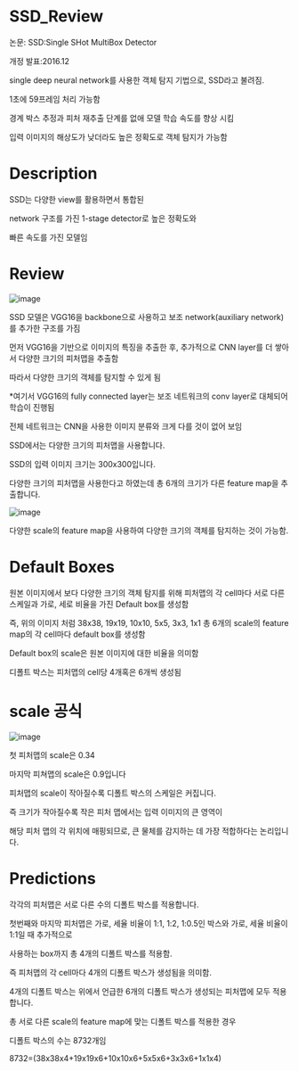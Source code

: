 # SSD_Review

논문: SSD:Single SHot MultiBox Detector

개정 발표:2016.12

single deep neural network를 사용한 객체 탐지 기법으로, SSD라고 불려짐.

1초에 59프레임 처리 가능함

경계 박스 추정과 피처 재추출 단계를 없애 모델 학습 속도를 향상 시킴

입력 이미지의 해상도가 낮더라도 높은 정확도로 객체 탐지가 가능함

# Description

SSD는 다양한 view를 활용하면서 통합된 

network 구조를 가진 1-stage detector로 높은 정확도와

빠른 속도를 가진 모델임

# Review

![image](https://github.com/eumtaewon/SSD_Review/assets/104436260/3dfb7e47-970b-413c-871e-fa82b85ff843)

SSD 모델은 VGG16을 backbone으로 사용하고 보조 network(auxiliary network)를 추가한 구조를 가짐

먼저 VGG16을 기반으로 이미지의 특징을 추출한 후, 추가적으로 CNN layer를 더 쌓아서 다양한 크기의 피처맵을 추출함

따라서 다양한 크기의 객체를 탐지할 수 있게 됨

*여기서 VGG16의 fully connected layer는 보조 네트워크의 conv layer로 대체되어 학습이 진행됨

전체 네트워크는 CNN을 사용한 이미지 분류와 크게 다를 것이 없어 보임

SSD에서는 다양한 크기의 피처맵을 사용합니다.

SSD의 입력 이미지 크기는 300x300입니다. 

다양한 크기의 피처맵을 사용한다고 하였는데 총 6개의 크기가 다른 feature map을 추출합니다.

![image](https://github.com/eumtaewon/SSD_Review/assets/104436260/aba784b6-94ac-4254-a12c-0f6298ddeb39)

다양한 scale의 feature map을 사용하여 다양한 크기의 객체를 탐지하는 것이 가능함.

# Default Boxes

원본 이미지에서 보다 다양한 크기의 객체 탐지를 위해 피처맵의 각 cell마다 서로 다른 스케일과 가로, 세로 비율을 가진 Default box를 생성함

즉, 위의 이미지 처럼 38x38, 19x19, 10x10, 5x5, 3x3, 1x1 총 6개의 scale의 feature map의 각 cell마다 default box를 생성함

Default box의 scale은 원본 이미지에 대한 비율을 의미함

디폴트 박스는 피처맵의 cell당 4개혹은 6개씩 생성됨

# scale 공식

![image](https://github.com/eumtaewon/SSD_Review/assets/104436260/fbf13414-5d35-4197-8f95-c6410a6ababd)

첫 피처맵의 scale은 0.34

마지막 피쳐맵의 scale은 0.9입니다

피처맵의 scale이 작아질수록 디폴트 박스의 스케일은 커집니다.

즉 크기가 작아질수록 작은 피처 맵에서는 입력 이미지의 큰 영역이 

해당 피처 맵의 각 위치에 매핑되므로, 큰 물체를 감지하는 데 가장 적합하다는 논리입니다.

# Predictions

각각의 피처맵은 서로 다른 수의 디폴트 박스를 적용합니다.

첫번째와 마지막 피처맵은 가로, 세율 비율이 1:1, 1:2, 1:0.5인 박스와 가로, 세율 비율이 1:1일 때 추가적으로

사용하는 box까지 총 4개의 디폴트 박스를 적용함.

즉 피처맵의 각 cell마다 4개의 디폴트 박스가 생성됨을 의미함.

4개의 디폴트 박스는 위에서 언급한 6개의 디폴트 박스가 생성되는 피처맵에 모두 적용합니다.

총 서로 다른 scale의 feature map에 맞는 디폴트 박스를 적용한 경우

디폴트 박스의 수는 8732개임

8732=(38x38x4+19x19x6+10x10x6+5x5x6+3x3x6+1x1x4)



